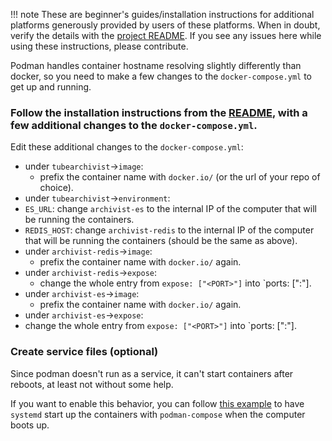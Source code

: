!!! note
    These are beginner's guides/installation instructions for additional platforms generously provided by users of these platforms. When in doubt, verify the details with the [project README](https://github.com/tubearchivist/tubearchivist#installing-and-updating). If you see any issues here while using these instructions, please contribute. 

Podman handles container hostname resolving slightly differently than docker, so you need to make a few changes to the `docker-compose.yml` to get up and running.

### Follow the installation instructions from the [README](https://github.com/tubearchivist/tubearchivist#installing-and-updating), with a few additional changes to the `docker-compose.yml`.

Edit these additional changes to the `docker-compose.yml`:  

  - under `tubearchivist`->`image`:
    - prefix the container name with `docker.io/` (or the url of your repo of choice).
  - under `tubearchivist`->`environment`:
  - `ES_URL`: change `archivist-es` to the internal IP of the computer that will be running the containers.
  - `REDIS_HOST`: change `archivist-redis` to the internal IP of the computer that will be running the containers (should be the same as above).
  - under `archivist-redis`->`image`: 
 	- prefix the container name with `docker.io/` again.
  - under `archivist-redis`->`expose`: 
    - change the whole entry from `expose: ["<PORT>"]` into `ports: ["<PORT>:<PORT>"].
  - under `archivist-es`->`image`: 
 	- prefix the container name with `docker.io/` again.
  - under `archivist-es`->`expose`: 
  - change the whole entry from `expose: ["<PORT>"]` into `ports: ["<PORT>:<PORT>"].

### Create service files (optional)

Since podman doesn't run as a service, it can't start containers after reboots, at least not without some help.

If you want to enable this behavior, you can follow [this example](https://techblog.jeppson.org/2020/04/create-podman-services-with-podman-compose/) to have `systemd` start up the containers with `podman-compose` when the computer boots up.
